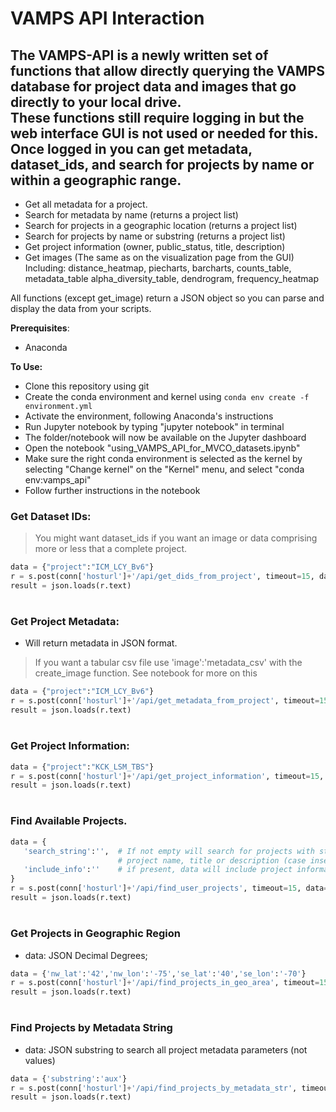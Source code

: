 VAMPS API Interaction  
=========
The VAMPS-API is a newly written set of functions that allow directly querying  the VAMPS database for project data and images that go directly to your local drive.  
These functions still require logging in but the web interface GUI is not used or needed for this.   
Once logged in you can get metadata, dataset_ids, and search for projects by name or within a geographic range.
--------------

* Get all metadata for a project.
* Search for metadata by name (returns a project list)
* Search for projects in a geographic location (returns a project list)
* Search for projects by name or substring (returns a project list)
* Get project information (owner, public_status, title, description)
* Get images (The same as on the visualization page from the GUI)
    Including: distance_heatmap, piecharts, barcharts, counts_table, metadata_table 
      alpha_diversity_table, dendrogram, frequency_heatmap  
    
All functions (except get_image) return a JSON object so you can parse and display the data from your scripts. 

**Prerequisites**:
* Anaconda

**To Use:**  
* Clone this repository using git
* Create the conda environment and kernel using `conda env create -f environment.yml`
* Activate the environment, following Anaconda's instructions
* Run Jupyter notebook by typing "jupyter notebook" in terminal  
* The folder/notebook will now be available on the Jupyter dashboard 
* Open the notebook "using_VAMPS_API_for_MVCO_datasets.ipynb"
* Make sure the right conda environment is selected as the kernel by selecting "Change kernel" on the "Kernel" menu, and select "conda env:vamps_api" 
* Follow further instructions in the notebook

### Get Dataset IDs:
> You might want dataset_ids if you want an image or data comprising
> more or less that a complete project.
```python
data = {"project":"ICM_LCY_Bv6"}
r = s.post(conn['hosturl']+'/api/get_dids_from_project', timeout=15, data=data)  
result = json.loads(r.text)
```
#
### Get Project Metadata:
* Will return metadata in JSON format. 
> If you want a tabular csv file use 'image':'metadata_csv' with the create_image function.
> See notebook for more on this
```python
data = {"project":"ICM_LCY_Bv6"} 
r = s.post(conn['hosturl']+'/api/get_metadata_from_project', timeout=15, data=data)  
result = json.loads(r.text)
```
#
### Get Project Information:
```python
data = {"project":"KCK_LSM_TBS"}
r = s.post(conn['hosturl']+'/api/get_project_information', timeout=15, data=data)  
result = json.loads(r.text)
```
#
### Find Available Projects.
 ```python
 data = {
    'search_string':'',  # If not empty will search for projects with string in 
                         # project name, title or description (case insensitive)
    'include_info':''    # if present, data will include project information
 }
 r = s.post(conn['hosturl']+'/api/find_user_projects', timeout=15, data=data) 
 result = json.loads(r.text)
 ```
#
### Get Projects in Geographic Region
 * data: JSON Decimal Degrees; 
```python 
data = {'nw_lat':'42','nw_lon':'-75','se_lat':'40','se_lon':'-70'}
r = s.post(conn['hosturl']+'/api/find_projects_in_geo_area', timeout=15, data=data)  
result = json.loads(r.text)
```
#
### Find Projects by Metadata String
 * data: JSON substring to search all project metadata parameters (not values)
```python 
data = {'substring':'aux'}
r = s.post(conn['hosturl']+'/api/find_projects_by_metadata_str', timeout=15, data=data)  
result = json.loads(r.text)
```
